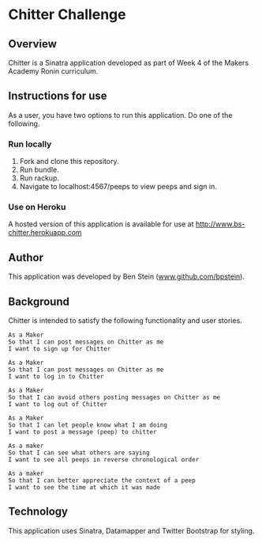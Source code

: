 # Chitter Challenge

## Overview
Chitter is a Sinatra application developed as part of Week 4 of the Makers Academy Ronin curriculum.

## Instructions for use
As a user, you have two options to run this application. Do one of the following.

### Run locally
1. Fork and clone this repository. 
2. Run bundle.
3. Run rackup. 
4. Navigate to localhost:4567/peeps to view peeps and sign in.

### Use on Heroku
A hosted version of this application is available for use at http://www.bs-chitter.herokuapp.com

## Author
This application was developed by Ben Stein (www.github.com/bpstein).

## Background 
Chitter is intended to satisfy the following functionality and user stories. 

```
As a Maker
So that I can post messages on Chitter as me
I want to sign up for Chitter
```
```
As a Maker
So that I can post messages on Chitter as me
I want to log in to Chitter
```
```
As a Maker
So that I can avoid others posting messages on Chitter as me
I want to log out of Chitter
```
```
As a Maker
So that I can let people know what I am doing  
I want to post a message (peep) to chitter
```
```
As a maker
So that I can see what others are saying  
I want to see all peeps in reverse chronological order
```
```
As a maker
So that I can better appreciate the context of a peep
I want to see the time at which it was made
```
## Technology
This application uses Sinatra, Datamapper and Twitter Bootstrap for styling. 
